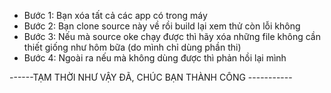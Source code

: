 - Bước 1: Bạn xóa tất cả các app có trong máy
- Bước 2: Bạn clone source này về rồi build lại xem thử còn lỗi không
- Bước 3: Nếu mà source oke chạy được thì hãy xóa những file không cần thiết giống như hôm bữa (do mình chỉ dùng phần thi)
- Bước 4: Ngoài ra nếu mà không dùng được thì phản hồi lại mình

------TẠM THỜI NHƯ VẬY ĐÃ, CHÚC BẠN THÀNH CÔNG -----------
